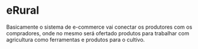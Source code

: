 # eRural
Basicamente o sistema de e-commerce vai conectar os produtores com os compradores, onde no mesmo será ofertado produtos para trabalhar com agricultura como ferramentas e produtos para o cultivo.

